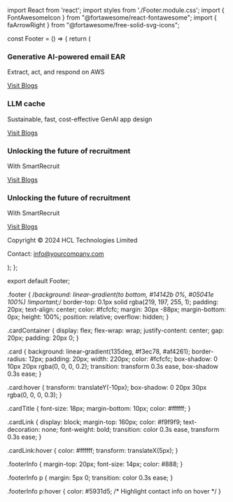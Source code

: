 import React from 'react';
import styles from './Footer.module.css';
import { FontAwesomeIcon } from "@fortawesome/react-fontawesome";
import { faArrowRight } from "@fortawesome/free-solid-svg-icons";



const Footer = () => {
  return (
    <footer className={styles.footer}>
      <div className={styles.cardContainer}>
        <div className={styles.card}>
          <h3 className={styles.cardTitle}>Generative AI-powered email EAR</h3>
          <p>Extract, act, and respond on AWS</p>
          <a href="https://www.hcltech.com/blogs/generative-ai-powered-email-ear-on-aws" className={styles.cardLink}>Visit Blogs <FontAwesomeIcon icon={faArrowRight}/></a>
        </div>
        <div className={styles.card}>
          <h3 className={styles.cardTitle}>LLM cache</h3>
          <p>Sustainable, fast, cost-effective GenAI app design</p>
          <a href="https://www.hcltech.com/blogs/llm-cache-sustainable-fast-cost-effective-genai-app-design" className={styles.cardLink}>Visit Blogs <FontAwesomeIcon icon={faArrowRight}/></a>
        </div>
        <div className={styles.card}>
          <h3 className={styles.cardTitle}>Unlocking the future of recruitment</h3>
          <p>With SmartRecruit</p>
          <a href="https://www.hcltech.com/blogs/unlocking-the-future-of-recruitment-with-smartrecruit" className={styles.cardLink}>Visit Blogs <FontAwesomeIcon icon={faArrowRight}/></a>
        </div>
        <div className={styles.card}>
          <h3 className={styles.cardTitle}>Unlocking the future of recruitment</h3>
          <p>With SmartRecruit</p>
          <a href="https://www.hcltech.com/blogs/unlocking-the-future-of-recruitment-with-smartrecruit" className={styles.cardLink}>Visit Blogs <FontAwesomeIcon icon={faArrowRight}/></a>
        </div>
      </div>
      <div className={styles.footerInfo}>
        <p>Copyright © 2024 HCL Technologies Limited</p>
        <p>Contact: info@yourcompany.com</p>
      </div>
    </footer>
  );
};

export default Footer;

.footer {
  /*background: linear-gradient(to bottom, #14142b 0%, #05041e 100%) !important;*/
  border-top: 0.1px solid rgba(219, 197, 255, 1);
  padding: 20px;
  text-align: center;
  color: #fcfcfc;
  margin: 30px -88px;
  margin-bottom: 0px;
  height: 100%;
  position: relative;
  overflow: hidden;
}

.cardContainer {
  display: flex;
  flex-wrap: wrap;
  justify-content: center;
  gap: 20px;
  padding: 20px 0;
}

.card {
  background: linear-gradient(135deg, #f3ec78, #af4261);
  border-radius: 12px;
  padding: 20px;
  width: 220px;
  color: #fcfcfc;
  box-shadow: 0 10px 20px rgba(0, 0, 0, 0.2);
  transition: transform 0.3s ease, box-shadow 0.3s ease;
}

.card:hover {
  transform: translateY(-10px);
  box-shadow: 0 20px 30px rgba(0, 0, 0, 0.3);
}

.cardTitle {
  font-size: 18px;
  margin-bottom: 10px;
  color: #ffffff;
}

.cardLink {
  display: block;
  margin-top: 160px;
  color: #f9f9f9;
  text-decoration: none;
  font-weight: bold;
  transition: color 0.3s ease, transform 0.3s ease;
}

.cardLink:hover {
  color: #ffffff;
  transform: translateX(5px);
}

.footerInfo {
  margin-top: 20px;
  font-size: 14px;
  color: #888;
}

.footerInfo p {
  margin: 5px 0;
  transition: color 0.3s ease;
}

.footerInfo p:hover {
  color: #5931d5; /* Highlight contact info on hover */
}

